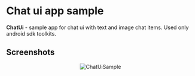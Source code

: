 # Chat ui app sample

<b>ChatUi</b> - sample app for chat ui with text and image chat items. Used only android sdk toolkits.

## Screenshots
<p align="center">
  <a>
    <img alt="ChatUiSample" src="https://user-images.githubusercontent.com/13707343/82041369-bac36700-96b0-11ea-9155-122a2dc7651a.gif" />
  </a>
</p>
